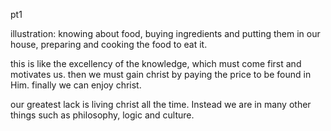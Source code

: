 pt1

illustration: knowing about food, buying ingredients and putting them in our house, preparing and cooking the food to eat it.

this is like the excellency of the knowledge, which must come first and motivates us.
then we must gain christ by paying the price to be found in Him. finally we can enjoy christ.

our greatest lack is living christ all the time. Instead we are in many other things such as philosophy, logic and culture.
